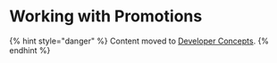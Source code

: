 # Working with Promotions

{% hint style="danger" %}
Content moved to [Developer Concepts](https://www.moltin.com/developer/concepts/how-promotions-work).
{% endhint %}



